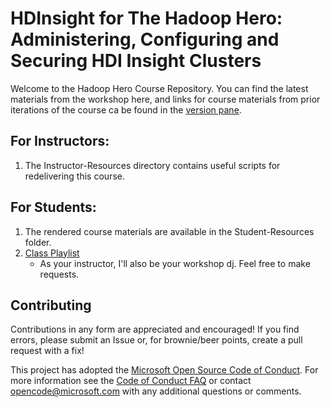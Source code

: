 HDInsight for The Hadoop Hero: Administering, Configuring and Securing HDI Insight Clusters
===============================================================================================================

Welcome to the Hadoop Hero Course Repository. You can find the latest materials from the workshop here, and links for course materials from prior iterations of the course ca be found in the [version pane]().

## For Instructors:

1. The Instructor-Resources directory contains useful scripts for redelivering this course.


## For Students:

1. The rendered course materials are available in the Student-Resources folder.
2. [Class Playlist](https://open.spotify.com/user/pakmanaz/playlist/02R6d9fLRwxI06EHcm2Mcs)
    * As your instructor, I'll also be your workshop dj. Feel free to make requests.

## Contributing

Contributions in any form are appreciated and encouraged! If you find errors, please submit an Issue or, for brownie/beer points, create a pull request with a fix!

This project has adopted the [Microsoft Open Source Code of Conduct](https://opensource.microsoft.com/codeofconduct/). For more information see the [Code of Conduct FAQ](https://opensource.microsoft.com/codeofconduct/faq/) or contact [opencode@microsoft.com](mailto:opencode@microsoft.com) with any additional questions or comments.

